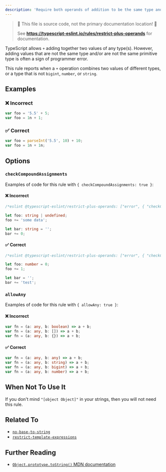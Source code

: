 ```yaml
---
description: 'Require both operands of addition to be the same type and be `bigint`, `number`, or `string`.'
---
```


> 🛑 This file is source code, not the primary documentation location! 🛑
>
> See **https://typescript-eslint.io/rules/restrict-plus-operands** for documentation.

TypeScript allows `+` adding together two values of any type(s).
However, adding values that are not the same type and/or are not the same primitive type is often a sign of programmer error.

This rule reports when a `+` operation combines two values of different types, or a type that is not `bigint`, `number`, or `string`.

## Examples

<!--tabs-->

### ❌ Incorrect

```ts
var foo = '5.5' + 5;
var foo = 1n + 1;
```

### ✅ Correct

```ts
var foo = parseInt('5.5', 10) + 10;
var foo = 1n + 1n;
```

## Options

### `checkCompoundAssignments`

Examples of code for this rule with `{ checkCompoundAssignments: true }`:

<!--tabs-->

#### ❌ Incorrect

```ts
/*eslint @typescript-eslint/restrict-plus-operands: ["error", { "checkCompoundAssignments": true }]*/

let foo: string | undefined;
foo += 'some data';

let bar: string = '';
bar += 0;
```

#### ✅ Correct

```ts
/*eslint @typescript-eslint/restrict-plus-operands: ["error", { "checkCompoundAssignments": true }]*/

let foo: number = 0;
foo += 1;

let bar = '';
bar += 'test';
```

### `allowAny`

Examples of code for this rule with `{ allowAny: true }`:

<!--tabs-->

#### ❌ Incorrect

```ts
var fn = (a: any, b: boolean) => a + b;
var fn = (a: any, b: []) => a + b;
var fn = (a: any, b: {}) => a + b;
```

#### ✅ Correct

```ts
var fn = (a: any, b: any) => a + b;
var fn = (a: any, b: string) => a + b;
var fn = (a: any, b: bigint) => a + b;
var fn = (a: any, b: number) => a + b;
```

## When Not To Use It

If you don't mind `"[object Object]"` in your strings, then you will not need this rule.

## Related To

- [`no-base-to-string`](./no-base-to-string.md)
- [`restrict-template-expressions`](./restrict-template-expressions.md)

## Further Reading

- [`Object.prototype.toString()` MDN documentation](https://developer.mozilla.org/en-US/docs/Web/JavaScript/Reference/Global_Objects/Object/toString)
